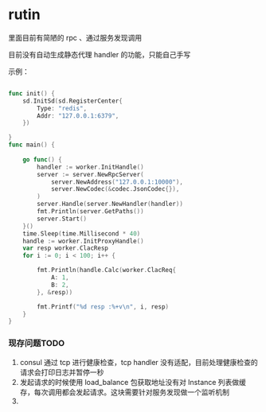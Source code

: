 # rutin
里面目前有简陋的 rpc  、通过服务发现调用

目前没有自动生成静态代理 handler 的功能，只能自己手写

示例：

```go

func init() {
	sd.InitSd(sd.RegisterCenter{
		Type: "redis",
		Addr: "127.0.0.1:6379",
	})

}
func main() {
	
	go func() {
		handler := worker.InitHandle()
		server := server.NewRpcServer(
			server.NewAddress("127.0.0.1:10000"),
			server.NewCodec(&codec.JsonCodec{}),
		)
		server.Handle(server.NewHandler(handler))
		fmt.Println(server.GetPaths())
		server.Start()
	}()
	time.Sleep(time.Millisecond * 40)
	handle := worker.InitProxyHandle()
	var resp worker.ClacResp
	for i := 0; i < 100; i++ {

		fmt.Println(handle.Calc(worker.ClacReq{
			A: 1,
			B: 2,
		}, &resp))

		fmt.Printf("%d resp :%+v\n", i, resp)
	}
}

```


### 现存问题TODO

1. consul 通过 tcp 进行健康检查，tcp handler 没有适配，目前处理健康检查的请求会打印日志并暂停一秒
2. 发起请求的时候使用 load_balance 包获取地址没有对 Instance 列表做缓存，每次调用都会发起请求。这块需要针对服务发现做一个监听机制
3. 